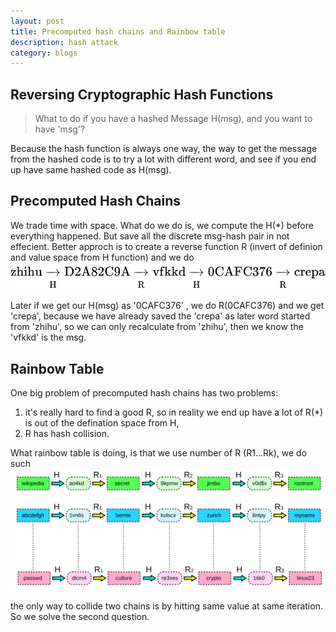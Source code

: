 ```yaml
---
layout: post
title: Precomputed hash chains and Rainbow table
description: hash attack
category: blogs
---
```


## Reversing Cryptographic Hash Functions
> What to do if you have a hashed Message H(msg), and you want to have 'msg'?

Because the hash function is always one way, the way to get the message from the hashed code is to try a lot with different word, and see if you end up have same hashed code as H(msg).


## Precomputed Hash Chains
We trade time with space. What do we do is, we compute the H(*) before everything happened. But save all the discrete msg-hash pair in not effecient. Better approch is to create a reverse function R (invert of definion and value space from H function) and we do ![alt text](/resources/postImage/rainbowTable/equation.svg)

Later if we get our H(msg) as '0CAFC376' , we do R(0CAFC376) and we get 'crepa', because we have already saved the 'crepa' as later word started from 'zhihu', so we can only recalculate from 'zhihu', then we know the 'vfkkd' is the msg.


## Rainbow Table
One big problem of precomputed hash chains has two problems:
1. it's really hard to find a good R, so in reality we end up have a lot of R(*) is out of the defination space from H,
2. R has hash collision. 

What rainbow table is doing, is that we use number of R (R1...Rk), we do such ![alt text](/resources/postImage/rainbowTable/Rainbow_table1.svg)

the only way to collide two chains is by hitting same value at same iteration. So we solve the second question. 